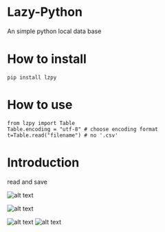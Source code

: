 # Lazy-Python
An simple python local data base

# How to install

```
pip install lzpy
```

# How to use

```
from lzpy import Table
Table.encoding = "utf-8" # choose encoding format
t=Table.read("filename") # no '.csv'
```

# Introduction

read and save

![alt text](https://raw.githubusercontent.com/moenova/Lazy-Python/master/imgs/read.jpg)

![alt text](https://raw.githubusercontent.com/moenova/Lazy-Python/master/imgs/save.jpg)


![alt text](https://raw.githubusercontent.com/moenova/Lazy-Python/master/imgs/code_of_visualize.jpg)
![alt text](https://raw.githubusercontent.com/moenova/Lazy-Python/master/imgs/visualize.png)
